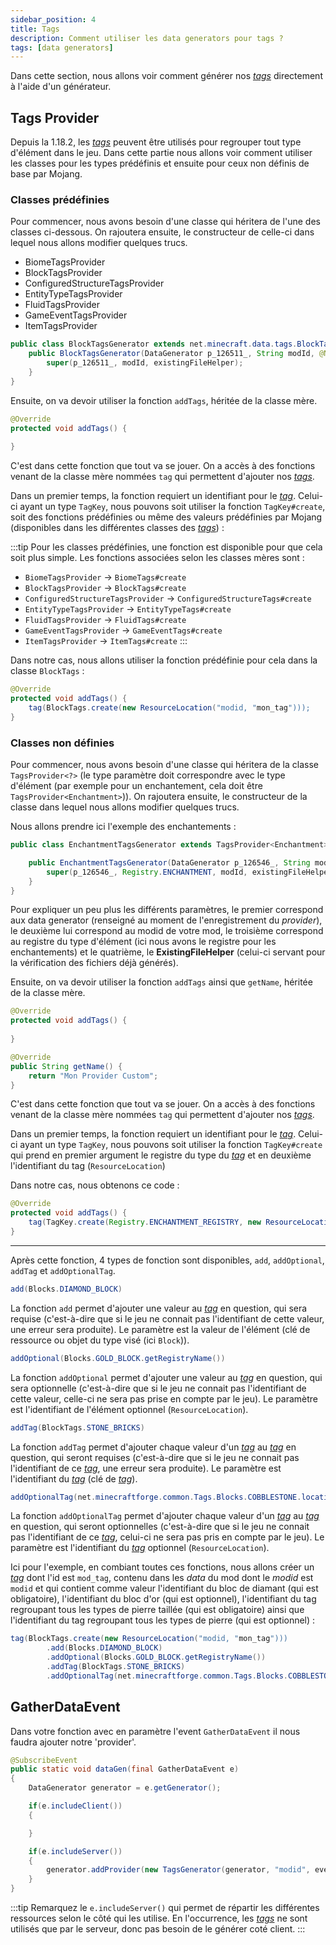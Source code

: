 ```yaml
---
sidebar_position: 4
title: Tags
description: Comment utiliser les data generators pour tags ?
tags: [data generators]
---
```


Dans cette section, nous allons voir comment générer nos [_tags_](../bases/resources/tags) directement à l'aide d'un générateur.

## Tags Provider

Depuis la 1.18.2, les [_tags_](../bases/resources/tags) peuvent être utilisés pour regrouper tout type d'élément dans le jeu. Dans cette partie nous allons voir comment utiliser les classes pour les types prédéfinis et ensuite pour ceux non définis de base par Mojang.

### Classes prédéfinies

Pour commencer, nous avons besoin d'une classe qui héritera de l'une des classes ci-dessous. On rajoutera ensuite, le constructeur de celle-ci dans lequel nous allons modifier quelques trucs.

- BiomeTagsProvider
- BlockTagsProvider
- ConfiguredStructureTagsProvider
- EntityTypeTagsProvider
- FluidTagsProvider
- GameEventTagsProvider
- ItemTagsProvider

```java
public class BlockTagsGenerator extends net.minecraft.data.tags.BlockTagsProvider {
    public BlockTagsGenerator(DataGenerator p_126511_, String modId, @Nullable ExistingFileHelper existingFileHelper) {
        super(p_126511_, modId, existingFileHelper);
    }
}
```

Ensuite, on va devoir utiliser la fonction `addTags`, héritée de la classe mère.

```java
@Override
protected void addTags() {
    
}
```

C'est dans cette fonction que tout va se jouer. On a accès à des fonctions venant de la classe mère nommées `tag` qui permettent d'ajouter nos [_tags_](../bases/resources/tags).

Dans un premier temps, la fonction requiert un identifiant pour le [_tag_](../bases/resources/tags). Celui-ci ayant un type `TagKey`, nous pouvons soit utiliser la fonction `TagKey#create`, soit des fonctions prédéfinies ou même des valeurs prédéfinies par Mojang (disponibles dans les différentes classes des [_tags_](../bases/resources/tags)) :

:::tip
Pour les classes prédéfinies, une fonction est disponible pour que cela soit plus simple. Les fonctions associées selon les classes mères sont :
- `BiomeTagsProvider` -> `BiomeTags#create`
- `BlockTagsProvider` -> `BlockTags#create`
- `ConfiguredStructureTagsProvider` -> `ConfiguredStructureTags#create`
- `EntityTypeTagsProvider` -> `EntityTypeTags#create`
- `FluidTagsProvider` -> `FluidTags#create`
- `GameEventTagsProvider` -> `GameEventTags#create`
- `ItemTagsProvider` -> `ItemTags#create`
:::

Dans notre cas, nous allons utiliser la fonction prédéfinie pour cela dans la classe `BlockTags` :

```java
@Override
protected void addTags() {
    tag(BlockTags.create(new ResourceLocation("modid, "mon_tag")));
}
```

### Classes non définies

Pour commencer, nous avons besoin d'une classe qui héritera de la classe `TagsProvider<?>` (le type paramètre doit correspondre avec le type d'élément (par exemple pour un enchantement, cela doit être `TagsProvider<Enchantment>`)). 
On rajoutera ensuite, le constructeur de la classe dans lequel nous allons modifier quelques trucs.

Nous allons prendre ici l'exemple des enchantements :
```java
public class EnchantmentTagsGenerator extends TagsProvider<Enchantment> {

    public EnchantmentTagsGenerator(DataGenerator p_126546_, String modId, @Nullable ExistingFileHelper existingFileHelper) {
        super(p_126546_, Registry.ENCHANTMENT, modId, existingFileHelper);
    }
}
```

Pour expliquer un peu plus les différents paramètres, le premier correspond aux data generator (renseigné au moment de l'enregistrement du _provider_), le deuxième lui correspond au modid de votre mod, le troisième correspond au registre du type d'élément (ici nous avons le registre pour les enchantements) et le quatrième, le **ExistingFileHelper** (celui-ci servant pour la vérification des fichiers déjà générés).

Ensuite, on va devoir utiliser la fonction `addTags` ainsi que `getName`, héritée de la classe mère.

```java
@Override
protected void addTags() {
    
}

@Override
public String getName() {
    return "Mon Provider Custom";
}
```

C'est dans cette fonction que tout va se jouer. On a accès à des fonctions venant de la classe mère nommées `tag` qui permettent d'ajouter nos [_tags_](../bases/resources/tags).

Dans un premier temps, la fonction requiert un identifiant pour le [_tag_](../bases/resources/tags). Celui-ci ayant un type `TagKey`, nous pouvons soit utiliser la fonction `TagKey#create` qui prend en premier argument le registre du type du [_tag_](../bases/resources/tags) et en deuxième l'identifiant du tag (`ResourceLocation`) 

Dans notre cas, nous obtenons ce code :

```java
@Override
protected void addTags() {
    tag(TagKey.create(Registry.ENCHANTMENT_REGISTRY, new ResourceLocation("modid", "mon_tag")));
}
```

---

Après cette fonction, 4 types de fonction sont disponibles, `add`, `addOptional`, `addTag` et `addOptionalTag`.

```java
add(Blocks.DIAMOND_BLOCK)
```

La fonction `add` permet d'ajouter une valeur au [_tag_](../bases/resources/tags) en question, qui sera requise (c'est-à-dire que si le jeu ne connait pas l'identifiant de cette valeur, une erreur sera produite). Le paramètre est la valeur de l'élément (clé de ressource ou objet du type visé (ici `Block`)).

```java
addOptional(Blocks.GOLD_BLOCK.getRegistryName())
```

La fonction `addOptional` permet d'ajouter une valeur au [_tag_](../bases/resources/tags) en question, qui sera optionnelle (c'est-à-dire que si le jeu ne connait pas l'identifiant de cette valeur, celle-ci ne sera pas prise en compte par le jeu). Le paramètre est l'identifiant de l'élément optionnel (`ResourceLocation`).

```java
addTag(BlockTags.STONE_BRICKS)
```

La fonction `addTag` permet d'ajouter chaque valeur d'un [_tag_](../bases/resources/tags) au [_tag_](../bases/resources/tags) en question, qui seront requises (c'est-à-dire que si le jeu ne connait pas l'identifiant de ce [_tag_](../bases/resources/tags), une erreur sera produite). Le paramètre est l'identifiant du [_tag_](../bases/resources/tags) (clé de [_tag_](../bases/resources/tags)).

```java
addOptionalTag(net.minecraftforge.common.Tags.Blocks.COBBLESTONE.location());
```

La fonction `addOptionalTag` permet d'ajouter chaque valeur d'un [_tag_](../bases/resources/tags) au [_tag_](../bases/resources/tags) en question, qui seront optionnelles (c'est-à-dire que si le jeu ne connait pas l'identifiant de ce [_tag_](../bases/resources/tags), celui-ci ne sera pas pris en compte par le jeu). Le paramètre est l'identifiant du [_tag_](../bases/resources/tags) optionnel (`ResourceLocation`).

Ici pour l'exemple, en combiant toutes ces fonctions, nous allons créer un [_tag_](../bases/resources/tags) dont l'id est `mod_tag`, contenu dans les _data_ du mod dont le _modid_ est `modid` et qui contient comme valeur l'identifiant du bloc de diamant (qui est obligatoire), l'identifiant du bloc d'or (qui est optionnel), l'identifiant du tag regroupant tous les types de pierre taillée (qui est obligatoire) ainsi que l'identifiant du tag regroupant tous les types de pierre (qui est optionnel) :

```java
tag(BlockTags.create(new ResourceLocation("modid, "mon_tag")))
        .add(Blocks.DIAMOND_BLOCK)
        .addOptional(Blocks.GOLD_BLOCK.getRegistryName())
        .addTag(BlockTags.STONE_BRICKS)
        .addOptionalTag(net.minecraftforge.common.Tags.Blocks.COBBLESTONE.location());
```

## GatherDataEvent

Dans votre fonction avec en paramètre l'event `GatherDataEvent` il nous
faudra ajouter notre 'provider'.

```java
@SubscribeEvent
public static void dataGen(final GatherDataEvent e)
{
    DataGenerator generator = e.getGenerator();

    if(e.includeClient())
    {

    }

    if(e.includeServer())
    {
        generator.addProvider(new TagsGenerator(generator, "modid", event.getExistingFileHelper()));
    }
}
```

:::tip
Remarquez le `e.includeServer()` qui permet de répartir les différentes
ressources selon le côté qui les utilise. En l'occurrence, les [_tags_](../bases/resources/tags)
ne sont utilisés que par le serveur, donc pas besoin de le générer coté client.
:::
